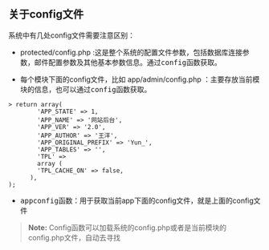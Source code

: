 ## 关于config文件 ##

系统中有几处config文件需要注意区别：

 - protected/config.php :这是整个系统的配置文件参数，包括数据库连接参数，邮件配置参数及其他基本参数信息。通过<kbd>config</kbd>函数获取。
 
 - 每个模块下面的config文件，比如 app/admin/config.php ：主要存放当前模块的信息，也可以通过<kbd>config</kbd>函数获取。

```
> return array(
	    'APP_STATE' => 1,
	    'APP_NAME' => '网站后台',
	    'APP_VER' => '2.0',
	    'APP_AUTHOR' => '王洋',
	    'APP_ORIGINAL_PREFIX' => 'Yun_',
	    'APP_TABLES' => '',
		'TPL' => 
	    array (
	    'TPL_CACHE_ON' => false,
	  ),
);
```

 - <kbd>appconfig</kbd>函数：用于获取当前app下面的config文件，就是上面的config文件
 

>  **Note:**
>  Config函数可以加载系统的config.php或者是当前模块的config.php文件，自动去寻找